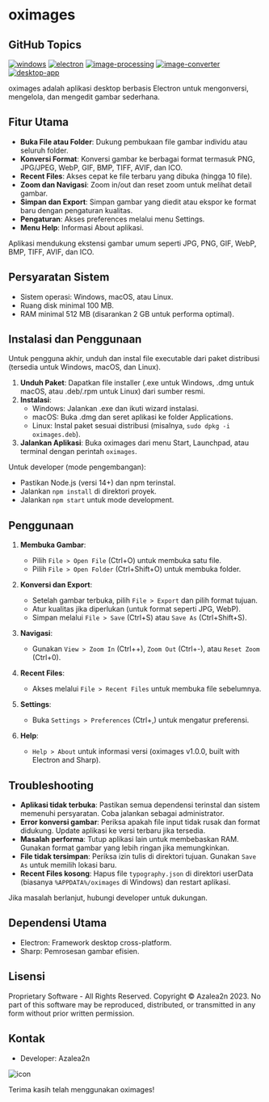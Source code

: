 # oximages

## GitHub Topics
[![windows](https://img.shields.io/badge/Windows-10%2B-blue)](https://github.com/topics/windows)
[![electron](https://img.shields.io/badge/Electron-Desktop-yellow)](https://github.com/topics/electron)
[![image-processing](https://img.shields.io/badge/Image%20Processing-Sharp-green)](https://github.com/topics/image-processing)
[![image-converter](https://img.shields.io/badge/Image%20Converter-ICO%20Support-orange)](https://github.com/topics/image-converter)
[![desktop-app](https://img.shields.io/badge/Desktop%20App-Cross%20Platform-purple)](https://github.com/topics/desktop-app)

oximages adalah aplikasi desktop berbasis Electron untuk mengonversi, mengelola, dan mengedit gambar sederhana.
## Fitur Utama

- **Buka File atau Folder**: Dukung pembukaan file gambar individu atau seluruh folder.
- **Konversi Format**: Konversi gambar ke berbagai format termasuk PNG, JPG/JPEG, WebP, GIF, BMP, TIFF, AVIF, dan ICO.
- **Recent Files**: Akses cepat ke file terbaru yang dibuka (hingga 10 file).
- **Zoom dan Navigasi**: Zoom in/out dan reset zoom untuk melihat detail gambar.
- **Simpan dan Export**: Simpan gambar yang diedit atau ekspor ke format baru dengan pengaturan kualitas.
- **Pengaturan**: Akses preferences melalui menu Settings.
- **Menu Help**: Informasi About aplikasi.

Aplikasi mendukung ekstensi gambar umum seperti JPG, PNG, GIF, WebP, BMP, TIFF, AVIF, dan ICO.

## Persyaratan Sistem

- Sistem operasi: Windows, macOS, atau Linux.
- Ruang disk minimal 100 MB.
- RAM minimal 512 MB (disarankan 2 GB untuk performa optimal).

## Instalasi dan Penggunaan

Untuk pengguna akhir, unduh dan instal file executable dari paket distribusi (tersedia untuk Windows, macOS, dan Linux).

1. **Unduh Paket**: Dapatkan file installer (.exe untuk Windows, .dmg untuk macOS, atau .deb/.rpm untuk Linux) dari sumber resmi.
2. **Instalasi**:
   - Windows: Jalankan .exe dan ikuti wizard instalasi.
   - macOS: Buka .dmg dan seret aplikasi ke folder Applications.
   - Linux: Instal paket sesuai distribusi (misalnya, `sudo dpkg -i oximages.deb`).
3. **Jalankan Aplikasi**: Buka oximages dari menu Start, Launchpad, atau terminal dengan perintah `oximages`.

Untuk developer (mode pengembangan):
- Pastikan Node.js (versi 14+) dan npm terinstal.
- Jalankan `npm install` di direktori proyek.
- Jalankan `npm start` untuk mode development.

## Penggunaan

1. **Membuka Gambar**:
   - Pilih `File > Open File` (Ctrl+O) untuk membuka satu file.
   - Pilih `File > Open Folder` (Ctrl+Shift+O) untuk membuka folder.

2. **Konversi dan Export**:
   - Setelah gambar terbuka, pilih `File > Export` dan pilih format tujuan.
   - Atur kualitas jika diperlukan (untuk format seperti JPG, WebP).
   - Simpan melalui `File > Save` (Ctrl+S) atau `Save As` (Ctrl+Shift+S).

3. **Navigasi**:
   - Gunakan `View > Zoom In` (Ctrl++), `Zoom Out` (Ctrl+-), atau `Reset Zoom` (Ctrl+0).

4. **Recent Files**:
   - Akses melalui `File > Recent Files` untuk membuka file sebelumnya.

5. **Settings**:
   - Buka `Settings > Preferences` (Ctrl+,) untuk mengatur preferensi.

6. **Help**:
   - `Help > About` untuk informasi versi (oximages v1.0.0, built with Electron and Sharp).

## Troubleshooting

- **Aplikasi tidak terbuka**: Pastikan semua dependensi terinstal dan sistem memenuhi persyaratan. Coba jalankan sebagai administrator.
- **Error konversi gambar**: Periksa apakah file input tidak rusak dan format didukung. Update aplikasi ke versi terbaru jika tersedia.
- **Masalah performa**: Tutup aplikasi lain untuk membebaskan RAM. Gunakan format gambar yang lebih ringan jika memungkinkan.
- **File tidak tersimpan**: Periksa izin tulis di direktori tujuan. Gunakan `Save As` untuk memilih lokasi baru.
- **Recent Files kosong**: Hapus file `typography.json` di direktori userData (biasanya `%APPDATA%/oximages` di Windows) dan restart aplikasi.

Jika masalah berlanjut, hubungi developer untuk dukungan.

## Dependensi Utama

- Electron: Framework desktop cross-platform.
- Sharp: Pemrosesan gambar efisien.

## Lisensi

Proprietary Software - All Rights Reserved. Copyright © Azalea2n 2023. No part of this software may be reproduced, distributed, or transmitted in any form without prior written permission.

## Kontak

- Developer: Azalea2n

![icon](https://github.com/user-attachments/assets/2bf78f6a-090a-448a-9837-a28ec78deae8)

Terima kasih telah menggunakan oximages!

